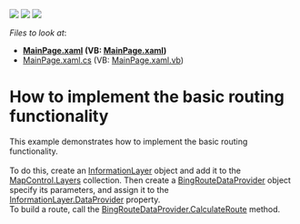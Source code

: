 <!-- default badges list -->
![](https://img.shields.io/endpoint?url=https://codecentral.devexpress.com/api/v1/VersionRange/128570951/14.2.5%2B)
[![](https://img.shields.io/badge/Open_in_DevExpress_Support_Center-FF7200?style=flat-square&logo=DevExpress&logoColor=white)](https://supportcenter.devexpress.com/ticket/details/T220397)
[![](https://img.shields.io/badge/📖_How_to_use_DevExpress_Examples-e9f6fc?style=flat-square)](https://docs.devexpress.com/GeneralInformation/403183)
<!-- default badges end -->
<!-- default file list -->
*Files to look at*:

* **[MainPage.xaml](./CS/Routing/MainPage.xaml) (VB: [MainPage.xaml](./VB/Routing/MainPage.xaml))**
* [MainPage.xaml.cs](./CS/Routing/MainPage.xaml.cs) (VB: [MainPage.xaml.vb](./VB/Routing/MainPage.xaml.vb))
<!-- default file list end -->
# How to implement the basic routing functionality


This example demonstrates how to implement the basic routing functionality.<br /><br />To do this, create an <a href="https://documentation.devexpress.com/#WPF/clsDevExpressXpfMapInformationLayertopic">InformationLayer</a> object and add it to the <a href="https://documentation.devexpress.com/#WPF/DevExpressXpfMapMapControl_Layerstopic">MapControl.Layers</a> collection. Then create a <a href="https://documentation.devexpress.com/#WPF/clsDevExpressXpfMapBingRouteDataProvidertopic">BingRouteDataProvider</a> object specify its parameters, and assign it to the <a href="https://documentation.devexpress.com/#WPF/DevExpressXpfMapInformationLayer_DataProvidertopic">InformationLayer.DataProvider</a> property.<br />To build a route, call the <a href="https://documentation.devexpress.com/#WPF/DevExpressXpfMapBingRouteDataProvider_CalculateRoutetopic">BingRouteDataProvider.CalculateRoute</a> method.

<br/>


